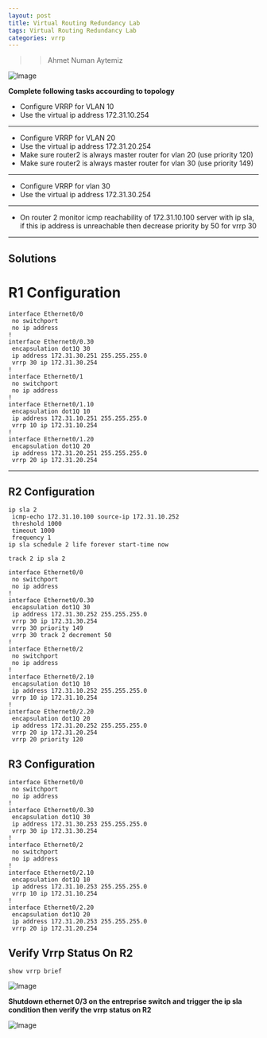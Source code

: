```yaml
---
layout: post
title: Virtual Routing Redundancy Lab
tags: Virtual Routing Redundancy Lab
categories: vrrp
---
```


>> Ahmet Numan Aytemiz

![Image](/img/vrrp_lab.PNG)

**Complete following tasks accourding to topology**

- Configure VRRP for VLAN 10
- Use the virtual ip address 172.31.10.254

---

- Configure VRRP for VLAN 20
- Use the virtual ip address 172.31.20.254
- Make sure router2 is always master router for vlan 20 (use priority 120)
- Make sure router2 is always master router for vlan 30 (use priority 149)

---

- Configure VRRP for vlan 30
- Use the virtual ip address 172.31.30.254

---

- On router 2 monitor icmp reachability of 172.31.10.100 server with ip sla, if this ip address is unreachable then decrease priority by 50 for vrrp 30

---

## Solutions 

# R1 Configuration

```
interface Ethernet0/0
 no switchport
 no ip address
!
interface Ethernet0/0.30
 encapsulation dot1Q 30
 ip address 172.31.30.251 255.255.255.0
 vrrp 30 ip 172.31.30.254
!
interface Ethernet0/1
 no switchport
 no ip address
!
interface Ethernet0/1.10
 encapsulation dot1Q 10
 ip address 172.31.10.251 255.255.255.0
 vrrp 10 ip 172.31.10.254
!
interface Ethernet0/1.20
 encapsulation dot1Q 20
 ip address 172.31.20.251 255.255.255.0
 vrrp 20 ip 172.31.20.254

```

---

## R2 Configuration

 
```
ip sla 2
 icmp-echo 172.31.10.100 source-ip 172.31.10.252
 threshold 1000
 timeout 1000
 frequency 1
ip sla schedule 2 life forever start-time now
```

```
track 2 ip sla 2
```

```
interface Ethernet0/0
 no switchport
 no ip address
!
interface Ethernet0/0.30
 encapsulation dot1Q 30
 ip address 172.31.30.252 255.255.255.0
 vrrp 30 ip 172.31.30.254
 vrrp 30 priority 149
 vrrp 30 track 2 decrement 50
!
interface Ethernet0/2
 no switchport
 no ip address
!
interface Ethernet0/2.10
 encapsulation dot1Q 10
 ip address 172.31.10.252 255.255.255.0
 vrrp 10 ip 172.31.10.254
!
interface Ethernet0/2.20
 encapsulation dot1Q 20
 ip address 172.31.20.252 255.255.255.0
 vrrp 20 ip 172.31.20.254
 vrrp 20 priority 120

```

## R3 Configuration 

```
interface Ethernet0/0
 no switchport
 no ip address
!
interface Ethernet0/0.30
 encapsulation dot1Q 30
 ip address 172.31.30.253 255.255.255.0
 vrrp 30 ip 172.31.30.254
!
interface Ethernet0/2
 no switchport
 no ip address
!
interface Ethernet0/2.10
 encapsulation dot1Q 10
 ip address 172.31.10.253 255.255.255.0
 vrrp 10 ip 172.31.10.254
!
interface Ethernet0/2.20
 encapsulation dot1Q 20
 ip address 172.31.20.253 255.255.255.0
 vrrp 20 ip 172.31.20.254

```

## Verify Vrrp Status On R2


```
show vrrp brief
```

![Image](/img/vrrp_veri.PNG)

**Shutdown ethernet 0/3 on the entreprise switch and trigger the ip sla condition then verify the vrrp status on R2**

![Image](/img/ipsla_tri.PNG)
